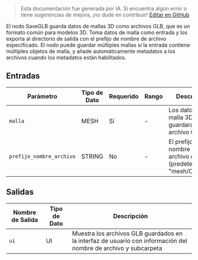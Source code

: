 > Esta documentación fue generada por IA. Si encuentra algún error o tiene sugerencias de mejora, ¡no dude en contribuir! [Editar en GitHub](https://github.com/Comfy-Org/embedded-docs/blob/main/comfyui_embedded_docs/docs/SaveGLB/es.md)

El nodo SaveGLB guarda datos de mallas 3D como archivos GLB, que es un formato común para modelos 3D. Toma datos de malla como entrada y los exporta al directorio de salida con el prefijo de nombre de archivo especificado. El nodo puede guardar múltiples mallas si la entrada contiene múltiples objetos de malla, y añade automáticamente metadatos a los archivos cuando los metadatos están habilitados.

## Entradas

| Parámetro | Tipo de Dato | Requerido | Rango | Descripción |
|-----------|-----------|----------|-------|-------------|
| `malla` | MESH | Sí | - | Los datos de malla 3D que se guardarán como archivo GLB |
| `prefijo_nombre_archivo` | STRING | No | - | El prefijo para el nombre de archivo de salida (predeterminado: "mesh/ComfyUI") |

## Salidas

| Nombre de Salida | Tipo de Dato | Descripción |
|-------------|-----------|-------------|
| `ui` | UI | Muestra los archivos GLB guardados en la interfaz de usuario con información del nombre de archivo y subcarpeta |
